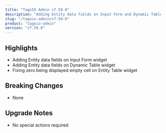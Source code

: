 ```yaml
---
title: "TagoIO Admin v7.59.0"
description: "Adding Entity data fields on Input Form and Dynamic Table"
slug: "/tagoio-admin/v7-59-0"
product: "tagoio-admin"
version: "v7.59.0"
---
```


## Highlights

- Adding Entity data fields on Input Form widget
- Adding Entity data fields on Dynamic Table widget
- Fixing zero being displayed empty cell on Entity Table widget

## Breaking Changes

- None

## Upgrade Notes

- No special actions required
